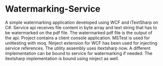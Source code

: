 # Watermarking-Service

A simple watermarking application developed using WCF and iTextSharp on C#.
Service api receives file content in byte array and text string that has to be watermarked on the pdf file. The watermarked pdf file is the output of the api.
Project contains a client console application. 
MSTest is used for unittesting with moq. 
Ninject extension for WCF has been used for injecting service references. The utility assembly uses itextsharp now. 
A different implementation can be bound to service for watermarking if needed. The itextsharp implementation is bound using ninject as well. 
